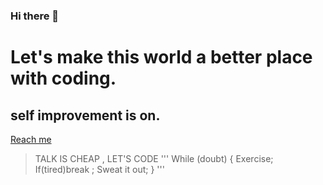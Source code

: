 ### Hi there 👋

<!--
**uniquavtaarhere/uniquavtaarhere** is a ✨ _special_ ✨ repository because its `README.md` (this file) appears on your GitHub profile.

Here are some ideas to get you started:

- 🔭 I’m currently working on ...
- 🌱 I’m currently learning ...
- 👯 I’m looking to collaborate on ...
- 🤔 I’m looking for help with ...
- 💬 Ask me about ...
- 📫 How to reach me: ...
- 😄 Pronouns: ...
- ⚡ Fun fact: ...
-->
# Let's make this world a better place with coding.
## self improvement is on.
[Reach me ](www.instagram.com/ashish_mishra_786)
>TALK IS CHEAP , LET'S CODE 
''' 
While (doubt)
{ 
  Exercise;
   If(tired)break ;
   Sweat it out;
}
'''
   
    
